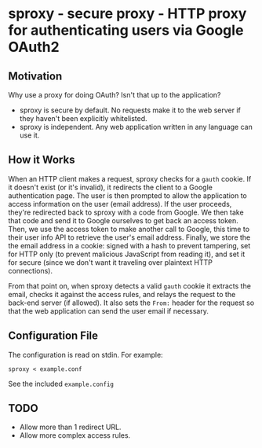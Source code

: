 # sproxy - secure proxy - HTTP proxy for authenticating users via Google OAuth2

## Motivation

Why use a proxy for doing OAuth? Isn't that up to the application?

 * sproxy is secure by default. No requests make it to the web server if they haven't been explicitly whitelisted.
 * sproxy is independent. Any web application written in any language can use it.

## How it Works

When an HTTP client makes a request, sproxy checks for a `gauth` cookie. If it doesn't exist (or it's invalid), it redirects the client to a Google authentication page. The user is then prompted to allow the application to access information on the user (email address). If the user proceeds, they're redirected back to sproxy with a code from Google. We then take that code and send it to Google ourselves to get back an access token. Then, we use the access token to make another call to Google, this time to their user info API to retrieve the user's email address. Finally, we store the the email address in a cookie: signed with a hash to prevent tampering, set for HTTP only (to prevent malicious JavaScript from reading it), and set it for secure (since we don't want it traveling over plaintext HTTP connections).

From that point on, when sproxy detects a valid `gauth` cookie it extracts the email, checks it against the access rules, and relays the request to the back-end server (if allowed). It also sets the `From:` header for the request so that the web application can send the user email if necessary.

## Configuration File

The configuration is read on stdin. For example:

```
sproxy < example.conf
```

See the included `example.config`

## TODO

 * Allow more than 1 redirect URL.
 * Allow more complex access rules.
